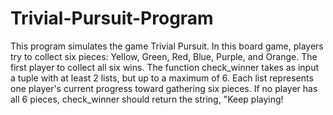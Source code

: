 # Trivial-Pursuit-Program
This program simulates the game Trivial Pursuit. In this board game,  players try to collect six pieces: 
Yellow, Green, Red, Blue, Purple, and Orange. The first player to collect all six wins.
The function check_winner takes as input a tuple with at least 2 lists, but up to a maximum of 6.
Each list represents one player's current progress toward gathering six pieces.
If no player has all 6 pieces, check_winner should return the string, "Keep playing!
